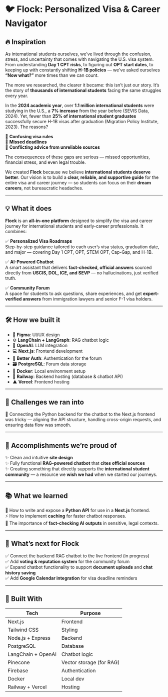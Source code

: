 # 🐦 Flock: Personalized Visa & Career Navigator  

## 🔥 Inspiration  
As international students ourselves, we’ve lived through the confusion, stress, and uncertainty that comes with navigating the U.S. visa system. From understanding **Day 1 CPT risks**, to figuring out **OPT start dates**, to keeping up with constantly shifting **H-1B policies** — we’ve asked ourselves **“Now what?”** more times than we can count.  

The more we researched, the clearer it became: this isn’t just our story. It’s the story of **thousands of international students** facing the same struggles every year.  

In the **2024 academic year**, over **1.1 million international students** were studying in the U.S., a **7% increase** from the year before (SEVIS Data, 2024). Yet, fewer than **25% of international student graduates** successfully secure H-1B visas after graduation (Migration Policy Institute, 2023). The reasons?  

🔻 **Confusing visa rules**  
🔻 **Missed deadlines**  
🔻 **Conflicting advice from unreliable sources**  

The consequences of these gaps are serious — missed opportunities, financial stress, and even legal trouble.  

We created **Flock** because we believe **international students deserve better**. Our vision is to build a **clear, reliable, and supportive guide** for the entire visa and career journey — so students can focus on their **dream careers**, not bureaucratic headaches.

---

## 💡 What it does  
**Flock** is an **all-in-one platform** designed to simplify the visa and career journey for international students and early-career professionals. It combines:  

✅ **Personalized Visa Roadmaps**  
Step-by-step guidance tailored to each user’s visa status, graduation date, and major — covering Day 1 CPT, OPT, STEM OPT, Cap-Gap, and H-1B.  

✅ **AI-Powered Chatbot**  
A smart assistant that delivers **fact-checked, official answers** sourced directly from **USCIS, DOL, ICE, and SEVP** — no hallucinations, just verified truth.  

✅ **Community Forum**  
A space for students to ask questions, share experiences, and get **expert-verified answers** from immigration lawyers and senior F-1 visa holders.  

---

## 🛠️ How we built it  
- 🎨 **Figma**: UI/UX design  
- ⚙️ **LangChain + LangGraph**: RAG chatbot logic  
- 🤖 **OpenAI**: LLM integration  
- 💻 **Next.js**: Frontend development  
- 🔑 **Better Auth**: Authentication for the forum  
- 🗃️ **PostgreSQL**: Forum data storage  
- 🐳 **Docker**: Local environment setup  
- 🚂 **Railway**: Backend hosting (database & chatbot API)  
- ▲ **Vercel**: Frontend hosting  

---

## 🚧 Challenges we ran into  
🔗 Connecting the Python backend for the chatbot to the Next.js frontend was tricky — aligning the API structure, handling cross-origin requests, and ensuring data flow was smooth.  

---

## 🎉 Accomplishments we’re proud of  
✨ Clean and intuitive **site design**  
✨ Fully functional **RAG-powered chatbot** that **cites official sources**  
✨ Creating something that directly supports the **international student community** — a resource we **wish we had** when we started our journeys.  

---

## 📚 What we learned  
🔗 How to write and expose a **Python API** for use in a **Next.js** frontend.  
⚡️ How to implement **caching** for faster chatbot responses.  
🔎 The importance of **fact-checking AI outputs** in sensitive, legal contexts.  

---

## 🚀 What’s next for Flock  
✅ Connect the backend RAG chatbot to the live frontend (in progress)  
✅ Add **voting & reputation system** for the community forum  
✅ Expand chatbot functionality to support **document uploads** and **chat history saving**  
✅ Add **Google Calendar integration** for visa deadline reminders  

---

## 🔗 Built With  
| Tech | Purpose |
|---|---|
| Next.js | Frontend |
| Tailwind CSS | Styling |
| Node.js + Express | Backend |
| PostgreSQL | Database |
| LangChain + OpenAI | Chatbot logic |
| Pinecone | Vector storage (for RAG) |
| Firebase | Authentication |
| Docker | Local dev |
| Railway + Vercel | Hosting |
